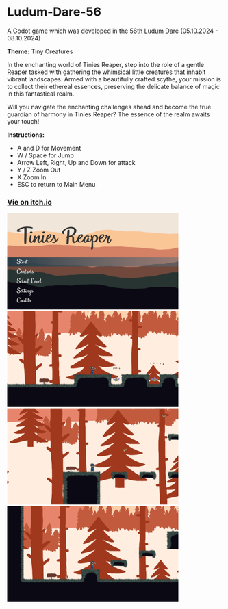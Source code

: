 # Ludum-Dare-56
A Godot game which was developed in the [56th Ludum Dare](https://ldjam.com/events/ludum-dare/56) (05.10.2024 - 08.10.2024)

**Theme:** Tiny Creatures

In the enchanting world of Tinies Reaper, step into the role of a gentle Reaper tasked with gathering the whimsical little creatures that inhabit vibrant landscapes. Armed with a beautifully crafted scythe, your mission is to collect their ethereal essences, preserving the delicate balance of magic in this fantastical realm.

Will you navigate the enchanting challenges ahead and become the true guardian of harmony in Tinies Reaper? The essence of the realm awaits your touch!

**Instructions:**
+ A and D for Movement
+ W / Space for Jump
+ Arrow Left, Right, Up and Down for attack
+ Y / Z Zoom Out
+ X Zoom In
+ ESC to return to Main Menu

### [Vie on itch.io](https://kyunru.itch.io/tinies-reaper)

<img width="400" alt="Screenshot 1" src="assets/screenshots/menu.png"/> <img width="400" alt="Screenshot 2" src="assets/screenshots/gameplay1.png"/>
<img width="400" alt="Screenshot 3" src="assets/screenshots/gameplay2.png"/> <img width="400" alt="Screenshot 4" src="assets/screenshots/gameplay3.png"/>